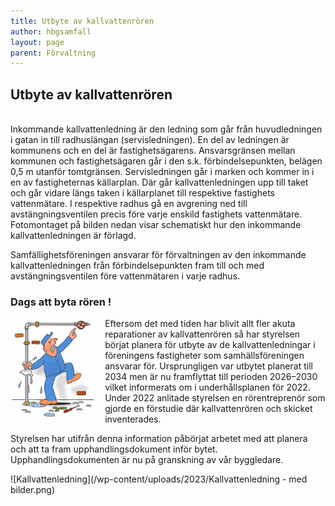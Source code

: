 ```yaml
---
title: Utbyte av kallvattenrören
author: hbgsamfall
layout: page
parent: Förvaltning
---
```


## Utbyte av kallvattenrören  

<BR>
Inkommande kallvattenledning är den ledning som går från huvudledningen i gatan in till radhuslängan (servisledningen). En del av ledningen är kommunens och en del är fastighetsägarens. Ansvarsgränsen mellan kommunen och fastighetsägaren går i den s.k. förbindelsepunkten, belägen 0,5 m utanför tomtgränsen. Servisledningen går i marken och kommer in i en av fastigheternas källarplan. Där går kallvattenledningen upp till taket och går vidare längs taken i källarplanet till respektive fastighets vattenmätare. I respektive radhus gå en avgrening ned till avstängningsventilen precis före varje enskild fastighets vattenmätare. Fotomontaget på bilden nedan visar schematiskt hur den inkommande kallvattenledningen är förlagd.

Samfällighetsföreningen ansvarar för förvaltningen av den inkommande kallvattenledningen från förbindelsepunkten fram till och med avstängningsventilen före vattenmätaren i varje radhus. 

### Dags att byta rören !

<img align="left" width="30%" src="/wp-content/uploads/2023/Läckage - Dags att byta rören 320x341.gif" />

Eftersom det med tiden har blivit allt fler akuta reparationer av kallvattenrören så har styrelsen börjat planera för utbyte av de kallvattenledningar i föreningens fastigheter som samhällsföreningen ansvarar för. Ursprungligen var utbytet planerat till 2034 men är nu framflyttat till perioden 2026–2030 vilket informerats om i underhållsplanen för 2022. Under 2022 anlitade styrelsen en rörentreprenör som gjorde en förstudie där kallvattenrören och skicket inventerades. 

Styrelsen har utifrån denna information påbörjat arbetet med att planera och att ta fram upphandlingsdokument inför bytet. Upphandlingsdokumenten är nu på granskning av vår byggledare.

![Kallvattenledning](/wp-content/uploads/2023/Kallvattenledning - med bilder.png)
